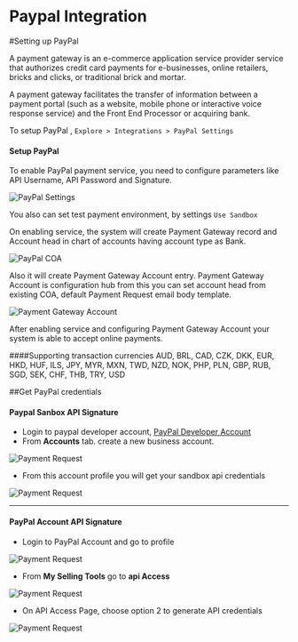 # Paypal Integration

#Setting up PayPal

A payment gateway is an e-commerce application service provider service that authorizes credit card payments for e-businesses, online retailers, bricks and clicks, or traditional brick and mortar.

A payment gateway facilitates the transfer of information between a payment portal (such as a website, mobile phone or interactive voice response service) and the Front End Processor or acquiring bank.

To setup PayPal ,
`Explore > Integrations > PayPal Settings`

#### Setup  PayPal

To enable PayPal payment service, you need to configure parameters like API Username, API Password and Signature.

<img class="screenshot" alt="PayPal Settings" src="{{docs_base_url}}/assets/img/setup/integrations/paypal_settings.png">

You also can set test payment environment, by settings `Use Sandbox`

On enabling service, the system will create Payment Gateway record and Account head in chart of accounts having account type as Bank.

<img class="screenshot" alt="PayPal COA" src="{{docs_base_url}}/assets/img/setup/integrations/paypal_coa.png">

Also it will create Payment Gateway Account entry. Payment Gateway Account is configuration hub from this you can set account head from existing COA, default Payment Request email body template.

<img class="screenshot" alt="Payment Gateway Account" src="{{docs_base_url}}/assets/img/setup/integrations/payment_gateway_account_paypal.png">

After enabling service and configuring Payment Gateway Account your system is able to accept online payments.

####Supporting transaction currencies
AUD, BRL, CAD, CZK, DKK, EUR, HKD, HUF, ILS, JPY, MYR, MXN, TWD, NZD, NOK, PHP, PLN, GBP, RUB, SGD, SEK, CHF, THB, TRY, USD

##Get PayPal credentials

#### Paypal Sanbox API Signature
 - Login to paypal developer account, <a href="https://developer.paypal.com/">PayPal Developer Account</a>
 - From **Accounts** tab. create a new business account.
<img class="screenshot" alt="Payment Request" src="{{ docs_base_url }}/assets/img/setup/integrations/setup-sanbox-1.png">
 
 - From this account profile you will get your sandbox api credentials
<img class="screenshot" alt="Payment Request" src="{{ docs_base_url }}/assets/img/setup/integrations/sanbox-credentials.png">


---

#### PayPal Account API Signature
 - Login to PayPal Account and go to profile
<img class="screenshot" alt="Payment Request" src="{{ docs_base_url }}/assets/img/setup/integrations/api-step-1.png">

 - From **My Selling Tools** go to **api Access**
<img class="screenshot" alt="Payment Request" src="{{ docs_base_url }}/assets/img/setup/integrations/api-step-2.png">

 - On API Access Page, choose option 2 to generate API credentials
<img class="screenshot" alt="Payment Request" src="{{ docs_base_url }}/assets/img/setup/integrations/api-step-3.png">
